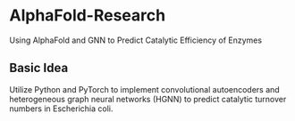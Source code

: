 # AlphaFold-Research

Using AlphaFold and GNN to Predict Catalytic Efficiency of Enzymes

## Basic Idea

Utilize Python and PyTorch to implement convolutional autoencoders and heterogeneous graph neural networks (HGNN) to predict catalytic turnover numbers in Escherichia coli.

